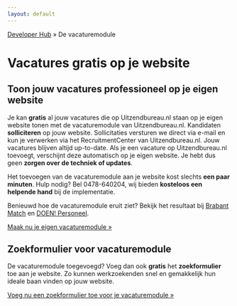 ```yaml
---
layout: default
---
```


[Developer Hub](/) &raquo; De vacaturemodule

# Vacatures gratis op je website

## Toon jouw vacatures professioneel op je eigen website

Je kan **gratis** al jouw vacatures die op Uitzendbureau.nl staan op je eigen website tonen met de vacaturemodule van Uitzendbureau.nl.
Kandidaten **solliciteren** op jouw website. Sollicitaties versturen we direct via e-mail en kun je verwerken via het RecruitmentCenter van Uitzendbureau.nl.
Jouw vacatures blijven altijd up-to-date.
Als je een vacature op Uitzendbureau.nl toevoegt,
verschijnt deze automatisch op je eigen website.
Je hebt dus geen **zorgen over de techniek of updates**.

Het toevoegen van de vacaturemodule aan je website kost slechts **een paar minuten**.
Hulp nodig? Bel 0478-640204, wij bieden **kosteloos een helpende hand** bij de implementatie.

Benieuwd hoe de vacaturemodule eruit ziet? Bekijk het resultaat bij
<a href="http://brabantmatch.nl/werknemer/actuele-vacatures" target="_blank">Brabant Match</a> en
<a href="http://www.doenpersoneel.eu/vacatures.htm" target="_blank">DOEN! Personeel</a>.

[Maak nu je eigen vacaturemodule &raquo;](/vacaturemodule/vacaturemodule.html)

## Zoekformulier voor vacaturemodule

De vacaturemodule toegevoegd? Voeg dan ook **gratis** het **zoekformulier** toe aan je website.
Zo kunnen werkzoekenden snel en gemakkelijk hun ideale baan vinden op jouw website.

[Voeg nu een zoekformulier toe voor je vacaturemodule &raquo;](/vacaturemodule/zoekformulier.html)
